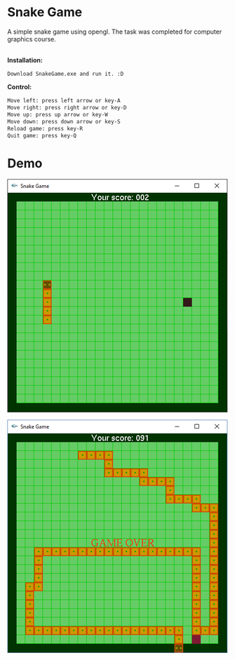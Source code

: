 # Snake Game

A simple snake game using opengl. The task was completed for computer graphics course. <br/><br/>

**Installation:**<br/>
```
Download SnakeGame.exe and run it. :D
```

**Control:**<br/>
```
Move left: press left arrow or key-A
Move right: press right arrow or key-D
Move up: press up arrow or key-W
Move down: press down arrow or key-S
Reload game: press key-R
Quit game: press key-Q
```

# Demo

![alt text](https://github.com/bi11a1/GLUT-project/blob/master/Demo%20images/pic1.PNG)

![alt text](https://github.com/bi11a1/GLUT-project/blob/master/Demo%20images/pic2.PNG)
